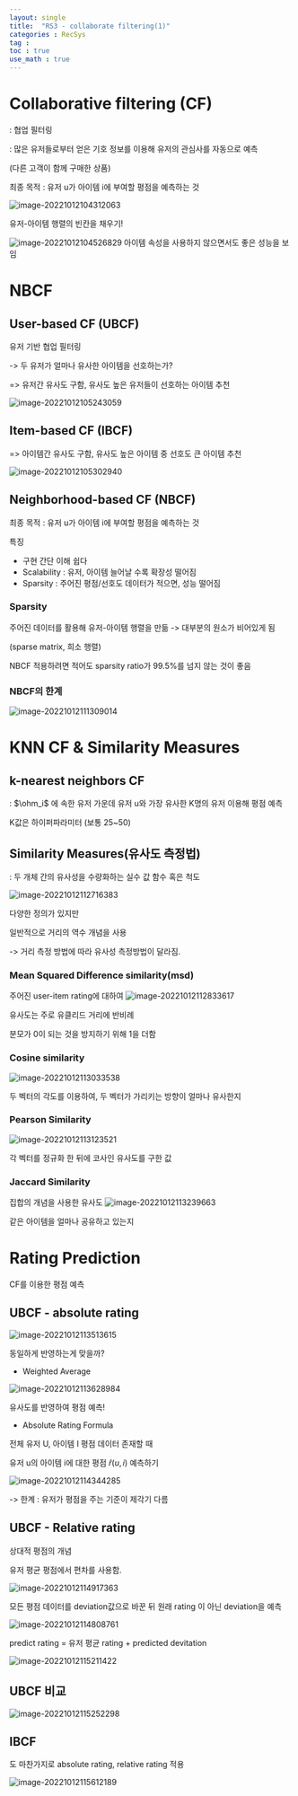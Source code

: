 ```yaml
---
layout: single
title:  "RS3 - collaborate filtering(1)"
categories : RecSys
tag : 
toc : true
use_math : true
---
```



# Collaborative filtering (CF)
: 협업 필터링

: 많은 유저들로부터 얻은 기호 정보를 이용해 유저의 관심사를 자동으로 예측

(다른 고객이 함께 구매한 상품)

최종 목적 : 유저 u가 아이템 i에 부여할 평점을 예측하는 것

![image-20221012104312063](/images/2022-10-12-RecSys3/image-20221012104312063.png)

유저-아이템 행렬의 빈칸을 채우기!



![image-20221012104526829](/images/2022-10-12-RecSys3/image-20221012104526829.png)
아이템 속성을 사용하지 않으면서도 좋은 성능을 보임

# NBCF

## User-based CF (UBCF)
유저 기반 협업 필터링

-> 두 유저가 얼마나 유사한 아이템을 선호하는가?

=> 유저간 유사도 구함, 유사도 높은 유저들이 선호하는 아이템 추천

![image-20221012105243059](/images/2022-10-12-RecSys3/image-20221012105243059.png)

## Item-based CF (IBCF)

=> 아이템간 유사도 구함, 유사도 높은 아이템 중 선호도 큰 아이템 추천

![image-20221012105302940](/images/2022-10-12-RecSys3/image-20221012105302940.png)

## Neighborhood-based CF (NBCF)

최종 목적 : 유저 u가 아이템 i에 부여할 평점을 예측하는 것

특징
- 구현 간단 이해 쉽다
- Scalability : 유저, 아이템 늘어날 수록 확장성 떨어짐
- Sparsity : 주어진 평점/선호도 데이터가 적으면, 성능 떨어짐


### Sparsity
주어진 데이터를 활용해 유저-아이템 행렬을 만듦 -> 대부분의 원소가 비어있게 됨

(sparse matrix, 희소 행렬)

NBCF 적용하려면 적어도 sparsity ratio가 99.5%를 넘지 않는 것이 좋음


### NBCF의 한계

![image-20221012111309014](/images/2022-10-12-RecSys3/image-20221012111309014.png)



# KNN CF & Similarity Measures

## k-nearest neighbors CF
: $\ohm_i$ 에 속한 유저 가운데 유저 u와 가장 유사한 K명의 유저 이용해 평점 예측


K값은 하이퍼파라미터 (보통 25~50)


## Similarity Measures(유사도 측정법)
: 두 개체 간의 유사성을 수량화하는 실수 값 함수 혹은 척도

![image-20221012112716383](/images/2022-10-12-RecSys3/image-20221012112716383.png)

다양한 정의가 있지만

일반적으로 거리의 역수 개념을 사용

-> 거리 측정 방법에 따라 유사성 측정방법이 달라짐.


### Mean Squared Difference similarity(msd)

주어진 user-item rating에 대하여
![image-20221012112833617](/images/2022-10-12-RecSys3/image-20221012112833617.png)


유사도는 주로 유클리드 거리에 반비례

분모가 0이 되는 것을 방지하기 위해 1을 더함


### Cosine similarity

![image-20221012113033538](/images/2022-10-12-RecSys3/image-20221012113033538.png)

두 벡터의 각도를 이용하여, 두 벡터가 가리키는 방향이 얼마나 유사한지

### Pearson Similarity

![image-20221012113123521](/images/2022-10-12-RecSys3/image-20221012113123521.png)

각 벡터를 정규화 한 뒤에 코사인 유사도를 구한 값

### Jaccard Similarity
집합의 개념을 사용한 유사도
![image-20221012113239663](/images/2022-10-12-RecSys3/image-20221012113239663.png)

같은 아이템을 얼마나 공유하고 있는지


# Rating Prediction
CF를 이용한 평점 예측

## UBCF - absolute rating

![image-20221012113513615](/images/2022-10-12-RecSys3/image-20221012113513615.png)

동일하게 반영하는게 맞을까?

+  Weighted Average

![image-20221012113628984](/images/2022-10-12-RecSys3/image-20221012113628984.png)

유사도를 반영하여 평점 예측!

+ Absolute Rating Formula

전체 유저 U, 아이템 I 평점 데이터 존재할 때

유저 u의 아이템 i에 대한 평점 $\hat{r}(u,i)$ 예측하기

![image-20221012114344285](/images/2022-10-12-RecSys3/image-20221012114344285.png)


-> 한계 : 유저가 평점을 주는 기준이 제각기 다름


## UBCF - Relative rating
상대적 평점의 개념

유저 평균 평점에서 편차를 사용함.

![image-20221012114917363](/images/2022-10-12-RecSys3/image-20221012114917363.png)

모든 평점 데이터를 deviation값으로 바꾼 뒤 원래 rating 이 아닌 deviation을 예측

![image-20221012114808761](/images/2022-10-12-RecSys3/image-20221012114808761.png)

predict rating = 유저 평균 rating + predicted devitation

![image-20221012115211422](/images/2022-10-12-RecSys3/image-20221012115211422.png)

## UBCF 비교

![image-20221012115252298](/images/2022-10-12-RecSys3/image-20221012115252298.png)


## IBCF 
도 마찬가지로 absolute rating, relative rating 적용

![image-20221012115612189](/images/2022-10-12-RecSys3/image-20221012115612189.png)


